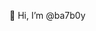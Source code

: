 👋 Hi, I’m @ba7b0y



<!---
ba7b0y/ba7b0y is a ✨ special ✨ repository because its `README.md` (this file) appears on your GitHub profile.
You can click the Preview link to take a look at your changes.
--->

